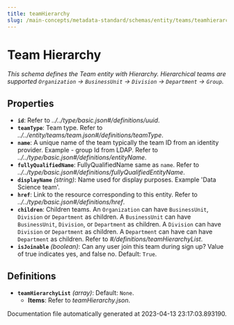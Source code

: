 ```yaml
---
title: teamHierarchy
slug: /main-concepts/metadata-standard/schemas/entity/teams/teamhierarchy
---
```


# Team Hierarchy

*This schema defines the Team entity with Hierarchy. Hierarchical teams are supported `Organization` -> `BusinessUnit` -> `Division` -> `Department` -> `Group`.*

## Properties

- **`id`**: Refer to *../../type/basic.json#/definitions/uuid*.
- **`teamType`**: Team type. Refer to *../../entity/teams/team.json#/definitions/teamType*.
- **`name`**: A unique name of the team typically the team ID from an identity provider. Example - group Id from LDAP. Refer to *../../type/basic.json#/definitions/entityName*.
- **`fullyQualifiedName`**: FullyQualifiedName same as `name`. Refer to *../../type/basic.json#/definitions/fullyQualifiedEntityName*.
- **`displayName`** *(string)*: Name used for display purposes. Example 'Data Science team'.
- **`href`**: Link to the resource corresponding to this entity. Refer to *../../type/basic.json#/definitions/href*.
- **`children`**: Children teams. An `Organization` can have `BusinessUnit`, `Division` or `Department` as children. A `BusinessUnit` can have `BusinessUnit`, `Division`, or `Department` as children. A `Division` can have `Division` or `Department` as children. A `Department` can have can have `Department` as children. Refer to *#/definitions/teamHierarchyList*.
- **`isJoinable`** *(boolean)*: Can any user join this team during sign up? Value of true indicates yes, and false no. Default: `True`.
## Definitions

- **`teamHierarchyList`** *(array)*: Default: `None`.
  - **Items**: Refer to *teamHierarchy.json*.


Documentation file automatically generated at 2023-04-13 23:17:03.893190.
